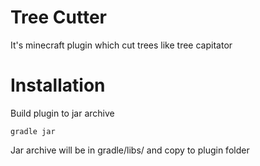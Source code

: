 # Tree Cutter
It's minecraft plugin which cut trees like tree capitator
# Installation
Build plugin to jar archive
```
gradle jar
```
Jar archive will be in gradle/libs/ and copy to plugin folder
